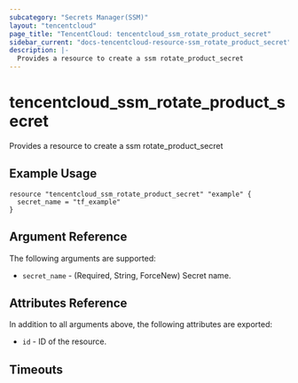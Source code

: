 ```yaml
---
subcategory: "Secrets Manager(SSM)"
layout: "tencentcloud"
page_title: "TencentCloud: tencentcloud_ssm_rotate_product_secret"
sidebar_current: "docs-tencentcloud-resource-ssm_rotate_product_secret"
description: |-
  Provides a resource to create a ssm rotate_product_secret
---
```


# tencentcloud_ssm_rotate_product_secret

Provides a resource to create a ssm rotate_product_secret

## Example Usage

```hcl
resource "tencentcloud_ssm_rotate_product_secret" "example" {
  secret_name = "tf_example"
}
```

## Argument Reference

The following arguments are supported:

* `secret_name` - (Required, String, ForceNew) Secret name.

## Attributes Reference

In addition to all arguments above, the following attributes are exported:

* `id` - ID of the resource.



## Timeouts

<no value>


